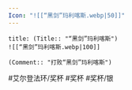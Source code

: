 ```yaml
---
Icon: "![[“黑剑”玛利喀斯.webp|50]]"
---
```

```ad-common-silver-trophy
title: (Title:: "“黑剑”玛利喀斯")
![[“黑剑”玛利喀斯.webp|100]]

(Comment:: "打败“黑剑”玛利喀斯")
```

#艾尔登法环/奖杯 #奖杯 #奖杯/银